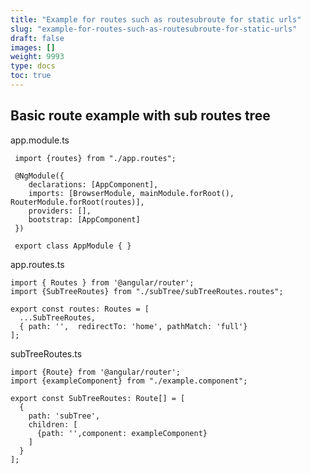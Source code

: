 ```yaml
---
title: "Example for routes such as routesubroute for static urls"
slug: "example-for-routes-such-as-routesubroute-for-static-urls"
draft: false
images: []
weight: 9993
type: docs
toc: true
---
```


## Basic route example with sub routes tree
app.module.ts
   
     import {routes} from "./app.routes";

     @NgModule({
        declarations: [AppComponent],
        imports: [BrowserModule, mainModule.forRoot(), RouterModule.forRoot(routes)],
        providers: [],
        bootstrap: [AppComponent]
     })

     export class AppModule { } 

app.routes.ts

    import { Routes } from '@angular/router';
    import {SubTreeRoutes} from "./subTree/subTreeRoutes.routes";

    export const routes: Routes = [
      ...SubTreeRoutes,
      { path: '',  redirectTo: 'home', pathMatch: 'full'}
    ];


subTreeRoutes.ts

    import {Route} from '@angular/router';
    import {exampleComponent} from "./example.component";
    
    export const SubTreeRoutes: Route[] = [
      {
        path: 'subTree',
        children: [
          {path: '',component: exampleComponent}
        ]
      }
    ];








